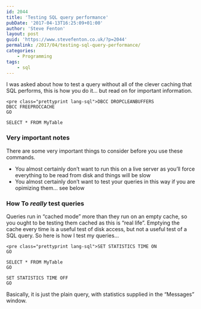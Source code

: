 ```yaml
---
id: 2044
title: 'Testing SQL query performance'
pubDate: '2017-04-13T16:25:09+01:00'
author: 'Steve Fenton'
layout: post
guid: 'https://www.stevefenton.co.uk/?p=2044'
permalink: /2017/04/testing-sql-query-performance/
categories:
    - Programming
tags:
    - sql
---
```


I was asked about how to test a query without all of the clever caching that SQL performs, this is how you do it… but read on for important information.

```
<pre class="prettyprint lang-sql">DBCC DROPCLEANBUFFERS
DBCC FREEPROCCACHE 
GO

SELECT * FROM MyTable
```

### Very important notes

There are some very important things to consider before you use these commands.

- You almost certainly don’t want to run this on a live server as you’ll force everything to be read from disk and things will be slow
- You almost certainly don’t want to test your queries in this way if you are opimizing them… see below

### How To *really* test queries

Queries run in “cached mode” more than they run on an empty cache, so you ought to be testing them cached as this is “real life”. Emptying the cache every time is a useful test of disk access, but not a useful test of a SQL query. So here is how I test my queries…

```
<pre class="prettyprint lang-sql">SET STATISTICS TIME ON
GO

SELECT * FROM MyTable
GO

SET STATISTICS TIME OFF
GO
```

Basically, it is just the plain query, with statistics supplied in the “Messages” window.